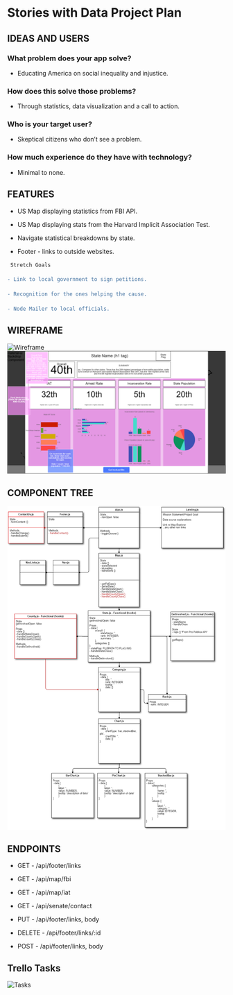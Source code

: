 # Stories with Data Project Plan

## IDEAS AND USERS

### What problem does your app solve?
- Educating America on social inequality and injustice.

### How does this solve those problems?
- Through statistics, data visualization and a call to action.

### Who is your target user?
- Skeptical citizens who don’t see a problem.

### How much experience do they have with technology?
- Minimal to none.

## FEATURES

- US Map displaying statistics from FBI API.

- US Map displaying stats from the Harvard Implicit Association Test.

- Navigate statistical breakdowns by state.

- Footer - links to outside websites.  
```diff
 Stretch Goals
 
- Link to local government to sign petitions.

- Recognition for the ones helping the cause.

- Node Mailer to local officials.
```


## WIREFRAME
![Wireframe](https://github.com/jgibbons7/Group-project-proposal/blob/master/screenshots/landing-page.png)
![Wireframe](https://github.com/jgibbons7/Group-project-proposal/blob/master/screenshots/map-explorer.png)


## COMPONENT TREE
![ComponentTree](https://github.com/jgibbons7/Group-project-proposal/blob/master/screenshots/component-tree.png)
## ENDPOINTS

- GET - /api/footer/links 
- GET - /api/map/fbi
- GET - /api/map/iat
- GET - /api/senate/contact

- PUT - /api/footer/links, body
- DELETE - /api/footer/links/:id
- POST - /api/footer/links, body

## Trello Tasks
![Tasks](https://github.com/jgibbons7/Group-project-proposal/blob/master/screenshots/trello-tasks.png)